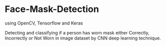 # Face-Mask-Detection
using OpenCV, Tensorflow and Keras 

Detecting and classifying if a person has worn mask either Correctly, Incorrectly or Not Worn in image dataset by CNN deep learning technique.
